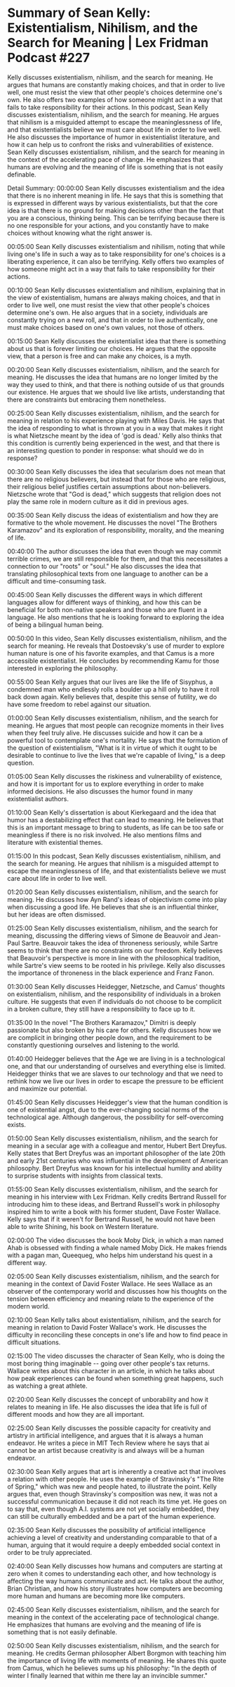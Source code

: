 # Summary of Sean Kelly: Existentialism, Nihilism, and the Search for Meaning | Lex Fridman Podcast #227

Kelly discusses existentialism, nihilism, and the search for meaning. He argues that humans are constantly making choices, and that in order to live well, one must resist the view that other people's choices determine one's own. He also offers two examples of how someone might act in a way that fails to take responsibility for their actions.
In this podcast, Sean Kelly discusses existentialism, nihilism, and the search for meaning. He argues that nihilism is a misguided attempt to escape the meaninglessness of life, and that existentialists believe we must care about life in order to live well. He also discusses the importance of humor in existentialist literature, and how it can help us to confront the risks and vulnerabilities of existence.
Sean Kelly discusses existentialism, nihilism, and the search for meaning in the context of the accelerating pace of change. He emphasizes that humans are evolving and the meaning of life is something that is not easily definable.

Detail Summary: 
00:00:00
Sean Kelly discusses existentialism and the idea that there is no inherent meaning in life. He says that this is something that is expressed in different ways by various existentialists, but that the core idea is that there is no ground for making decisions other than the fact that you are a conscious, thinking being. This can be terrifying because there is no one responsible for your actions, and you constantly have to make choices without knowing what the right answer is.

00:05:00
Sean Kelly discusses existentialism and nihilism, noting that while living one's life in such a way as to take responsibility for one's choices is a liberating experience, it can also be terrifying. Kelly offers two examples of how someone might act in a way that fails to take responsibility for their actions.

00:10:00
Sean Kelly discusses existentialism and nihilism, explaining that in the view of existentialism, humans are always making choices, and that in order to live well, one must resist the view that other people's choices determine one's own. He also argues that in a society, individuals are constantly trying on a new roll, and that in order to live authentically, one must make choices based on one's own values, not those of others.

00:15:00
Sean Kelly discusses the existentialist idea that there is something about us that is forever limiting our choices. He argues that the opposite view, that a person is free and can make any choices, is a myth.

00:20:00
Sean Kelly discusses existentialism, nihilism, and the search for meaning. He discusses the idea that humans are no longer limited by the way they used to think, and that there is nothing outside of us that grounds our existence. He argues that we should live like artists, understanding that there are constraints but embracing them nonetheless.

00:25:00
Sean Kelly discusses existentialism, nihilism, and the search for meaning in relation to his experience playing with Miles Davis. He says that the idea of responding to what is thrown at you in a way that makes it right is what Nietzsche meant by the idea of 'god is dead.' Kelly also thinks that this condition is currently being experienced in the west, and that there is an interesting question to ponder in response: what should we do in response?

00:30:00
Sean Kelly discusses the idea that secularism does not mean that there are no religious believers, but instead that for those who are religious, their religious belief justifies certain assumptions about non-believers. Nietzsche wrote that "God is dead," which suggests that religion does not play the same role in modern culture as it did in previous ages.

00:35:00
Sean Kelly discuss the ideas of existentialism and how they are formative to the whole movement. He discusses the novel "The Brothers Karamazov" and its exploration of responsibility, morality, and the meaning of life.

00:40:00
The author discusses the idea that even though we may commit terrible crimes, we are still responsible for them, and that this necessitates a connection to our "roots" or "soul." He also discusses the idea that translating philosophical texts from one language to another can be a difficult and time-consuming task.

00:45:00
Sean Kelly discusses the different ways in which different languages allow for different ways of thinking, and how this can be beneficial for both non-native speakers and those who are fluent in a language. He also mentions that he is looking forward to exploring the idea of being a bilingual human being.

00:50:00
In this video, Sean Kelly discusses existentialism, nihilism, and the search for meaning. He reveals that Dostoevsky's use of murder to explore human nature is one of his favorite examples, and that Camus is a more accessible existentialist. He concludes by recommending Kamu for those interested in exploring the philosophy.

00:55:00
Sean Kelly argues that our lives are like the life of Sisyphus, a condemned man who endlessly rolls a boulder up a hill only to have it roll back down again. Kelly believes that, despite this sense of futility, we do have some freedom to rebel against our situation.

01:00:00
Sean Kelly discusses existentialism, nihilism, and the search for meaning. He argues that most people can recognize moments in their lives when they feel truly alive. He discusses suicide and how it can be a powerful tool to contemplate one's mortality. He says that the formulation of the question of existentialism, "What is it in virtue of which it ought to be desirable to continue to live the lives that we're capable of living," is a deep question.

01:05:00
Sean Kelly discusses the riskiness and vulnerability of existence, and how it is important for us to explore everything in order to make informed decisions. He also discusses the humor found in many existentialist authors.

01:10:00
Sean Kelly's dissertation is about Kierkegaard and the idea that humor has a destabilizing effect that can lead to meaning. He believes that this is an important message to bring to students, as life can be too safe or meaningless if there is no risk involved. He also mentions films and literature with existential themes.

01:15:00
In this podcast, Sean Kelly discusses existentialism, nihilism, and the search for meaning. He argues that nihilism is a misguided attempt to escape the meaninglessness of life, and that existentialists believe we must care about life in order to live well.

01:20:00
Sean Kelly discusses existentialism, nihilism, and the search for meaning. He discusses how Ayn Rand's ideas of objectivism come into play when discussing a good life. He believes that she is an influential thinker, but her ideas are often dismissed.

01:25:00
Sean Kelly discusses existentialism, nihilism, and the search for meaning, discussing the differing views of Simone de Beauvoir and Jean-Paul Sartre. Beauvoir takes the idea of throneness seriously, while Sartre seems to think that there are no constraints on our freedom. Kelly believes that Beauvoir's perspective is more in line with the philosophical tradition, while Sartre's view seems to be rooted in his privilege. Kelly also discusses the importance of throneness in the black experience and Franz Fanon.

01:30:00
Sean Kelly discusses Heidegger, Nietzsche, and Camus' thoughts on existentialism, nihilism, and the responsibility of individuals in a broken culture. He suggests that even if individuals do not choose to be complicit in a broken culture, they still have a responsibility to face up to it.

01:35:00
In the novel "The Brothers Karamazov," Dimitri is deeply passionate but also broken by his care for others. Kelly discusses how we are complicit in bringing other people down, and the requirement to be constantly questioning ourselves and listening to the world.

01:40:00
Heidegger believes that the Age we are living in is a technological one, and that our understanding of ourselves and everything else is limited. Heidegger thinks that we are slaves to our technology and that we need to rethink how we live our lives in order to escape the pressure to be efficient and maximize our potential.

01:45:00
Sean Kelly discusses Heidegger's view that the human condition is one of existential angst, due to the ever-changing social norms of the technological age. Although dangerous, the possibility for self-overcoming exists.

01:50:00
Sean Kelly discusses existentialism, nihilism, and the search for meaning in a secular age with a colleague and mentor, Hubert Bert Dreyfus. Kelly states that Bert Dreyfus was an important philosopher of the late 20th and early 21st centuries who was influential in the development of American philosophy. Bert Dreyfus was known for his intellectual humility and ability to surprise students with insights from classical texts.

01:55:00
Sean Kelly discusses existentialism, nihilism, and the search for meaning in his interview with Lex Fridman. Kelly credits Bertrand Russell for introducing him to these ideas, and Bertrand Russell's work in philosophy inspired him to write a book with his former student, Dave Foster Wallace. Kelly says that if it weren't for Bertrand Russell, he would not have been able to write Shining, his book on Western literature.

02:00:00
The video discusses the book Moby Dick, in which a man named Ahab is obsessed with finding a whale named Moby Dick. He makes friends with a pagan man, Queequeg, who helps him understand his quest in a different way.

02:05:00
Sean Kelly discusses existentialism, nihilism, and the search for meaning in the context of David Foster Wallace. He sees Wallace as an observer of the contemporary world and discusses how his thoughts on the tension between efficiency and meaning relate to the experience of the modern world.

02:10:00
Sean Kelly talks about existentialism, nihilism, and the search for meaning in relation to David Foster Wallace's work. He discusses the difficulty in reconciling these concepts in one's life and how to find peace in difficult situations.

02:15:00
The video discusses the character of Sean Kelly, who is doing the most boring thing imaginable -- going over other people's tax returns. Wallace writes about this character in an article, in which he talks about how peak experiences can be found when something great happens, such as watching a great athlete.

02:20:00
Sean Kelly discusses the concept of unborability and how it relates to meaning in life. He also discusses the idea that life is full of different moods and how they are all important.

02:25:00
Sean Kelly discusses the possible capacity for creativity and artistry in artificial intelligence, and argues that it is always a human endeavor. He writes a piece in MIT Tech Review where he says that ai cannot be an artist because creativity is and always will be a human endeavor.

02:30:00
Sean Kelly argues that art is inherently a creative act that involves a relation with other people. He uses the example of Stravinsky's "The Rite of Spring," which was new and people hated, to illustrate the point. Kelly argues that, even though Stravinsky's composition was new, it was not a successful communication because it did not reach its time yet. He goes on to say that, even though A.I. systems are not yet socially embedded, they can still be culturally embedded and be a part of the human experience.

02:35:00
Sean Kelly discusses the possibility of artificial intelligence achieving a level of creativity and understanding comparable to that of a human, arguing that it would require a deeply embedded social context in order to be truly appreciated.

02:40:00
Sean Kelly discusses how humans and computers are starting at zero when it comes to understanding each other, and how technology is affecting the way humans communicate and act. He talks about the author, Brian Christian, and how his story illustrates how computers are becoming more human and humans are becoming more like computers.

02:45:00
Sean Kelly discusses existentialism, nihilism, and the search for meaning in the context of the accelerating pace of technological change. He emphasizes that humans are evolving and the meaning of life is something that is not easily definable.

02:50:00
Sean Kelly discusses existentialism, nihilism, and the search for meaning. He credits German philosopher Albert Borgmon with teaching him the importance of living life with moments of meaning. He shares this quote from Camus, which he believes sums up his philosophy: "In the depth of winter I finally learned that within me there lay an invincible summer."

